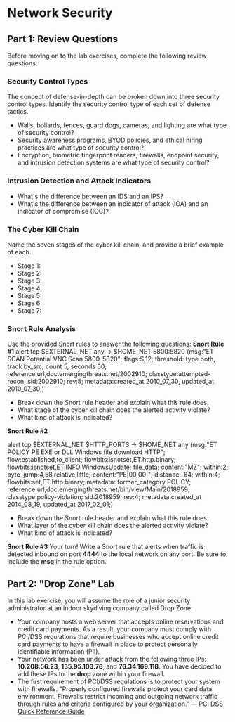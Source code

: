 <h1>Network Security</h1>
<h2>Part 1: Review Questions</h2>
Before moving on to the lab exercises, complete the following review questions:

<h3>Security Control Types</h3>
The concept of defense-in-depth can be broken down into three security control types. Identify the security control type of each set of defense tactics.
<ul>
<li>Walls, bollards, fences, guard dogs, cameras, and lighting are what type of security control?</li>
<li>Security awareness programs, BYOD policies, and ethical hiring practices are what type of security control?</li>
<li>Encryption, biometric fingerprint readers, firewalls, endpoint security, and intrusion detection systems are what type of security control?</li>
</ul>
<h3>Intrusion Detection and Attack Indicators</h3>
<ul>
    <li>What's the difference between an IDS and an IPS?</li>
    <li>What's the difference between an indicator of attack (IOA) and an indicator of compromise (IOC)?</li>
</ul>

<h3>The Cyber Kill Chain</h3>
Name the seven stages of the cyber kill chain, and provide a brief example of each.
<ul>
    <li>Stage 1:</li>
    <li>Stage 2:</li>
    <li>Stage 3:</li>
    <li>Stage 4:</li>
    <li>Stage 5:</li>
    <li>Stage 6:</li>
    <li>Stage 7:</li>
</ul>

<h3>Snort Rule Analysis</h3>
Use the provided Snort rules to answer the following questions:
<b>Snort Rule #1</b>
                  alert tcp $EXTERNAL_NET any -> $HOME_NET 5800:5820 (msg:"ET SCAN Potential VNC Scan 5800-5820"; flags:S,12; threshold: type both, track by_src, count 5, seconds 60; reference:url,doc.emergingthreats.net/2002910; classtype:attempted-recon; sid:2002910; rev:5; metadata:created_at 2010_07_30, updated_at 2010_07_30;)
<ul>
   <li>Break down the Snort rule header and explain what this rule does.</li>
   <li>What stage of the cyber kill chain does the alerted activity violate?</li>
   <li>What kind of attack is indicated?</li>
</ul>

<b>Snort Rule #2</b>

alert tcp $EXTERNAL_NET $HTTP_PORTS -> $HOME_NET any (msg:"ET POLICY PE EXE or DLL Windows file download HTTP"; flow:established,to_client; flowbits:isnotset,ET.http.binary; flowbits:isnotset,ET.INFO.WindowsUpdate; file_data; content:"MZ"; within:2; byte_jump:4,58,relative,little; content:"PE|00 00|"; distance:-64; within:4; flowbits:set,ET.http.binary; metadata: former_category POLICY; reference:url,doc.emergingthreats.net/bin/view/Main/2018959; classtype:policy-violation; sid:2018959; rev:4; metadata:created_at 2014_08_19, updated_at 2017_02_01;)
<ul>
    <li>Break down the Snort rule header and explain what this rule does.</li>
    <li>What layer of the cyber kill chain does the alerted activity violate?</li>
    <li>What kind of attack is indicated?</li>
</ul>

<b>Snort Rule #3</b>
Your turn! Write a Snort rule that alerts when traffic is detected inbound on port <b>4444</b> to the local network on any port. Be sure to include the <b>msg</b> in the rule option.
<h2>Part 2: "Drop Zone" Lab</h2>
In this lab exercise, you will assume the role of a junior security administrator at an indoor skydiving company called Drop Zone.
<ul>
    <li>Your company hosts a web server that accepts online reservations and credit card payments. As a result, your company must comply with PCI/DSS regulations that require businesses who accept online credit card payments to have a firewall in place to protect personally identifiable information (PII).</li>
    <li>Your network has been under attack from the following three IPs: <b>10.208.56.23</b>, <b>135.95.103.76</b>, and <b>76.34.169.118</b>. You have decided to add these IPs to the <b>drop</b> zone within your firewall.</li>
    <li>The first requirement of PCI/DSS regulations is to protect your system with firewalls. "Properly configured firewalls protect your card data environment. Firewalls restrict incoming and outgoing network traffic through rules and criteria configured by your organization." —  <a href="https://listings.pcisecuritystandards.org/documents/library.php?category=pcidss&subcategory=pcidss_supporting%23results" target="_blank"> PCI DSS Quick Reference Guide </a> </li>
</ul>
